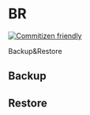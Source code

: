 # BR

[![Commitizen friendly](https://img.shields.io/badge/commitizen-friendly-brightgreen.svg)](http://commitizen.github.io/cz-cli/)

Backup&Restore

## Backup

## Restore
